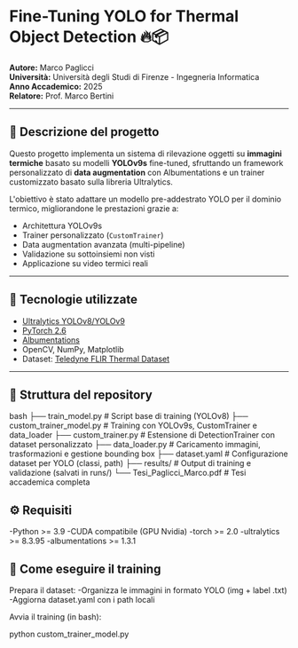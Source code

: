 # Fine-Tuning YOLO for Thermal Object Detection 🔥📦

**Autore:** Marco Paglicci  
**Università:** Università degli Studi di Firenze - Ingegneria Informatica  
**Anno Accademico:** 2025  
**Relatore:** Prof. Marco Bertini

---

## 📌 Descrizione del progetto

Questo progetto implementa un sistema di rilevazione oggetti su **immagini termiche** basato su modelli **YOLOv9s** fine-tuned, sfruttando un framework personalizzato di **data augmentation** con Albumentations e un trainer customizzato basato sulla libreria Ultralytics.

L'obiettivo è stato adattare un modello pre-addestrato YOLO per il dominio termico, migliorandone le prestazioni grazie a:

- Architettura YOLOv9s
- Trainer personalizzato (`CustomTrainer`)
- Data augmentation avanzata (multi-pipeline)
- Validazione su sottoinsiemi non visti
- Applicazione su video termici reali

---

## 🧠 Tecnologie utilizzate

- [Ultralytics YOLOv8/YOLOv9](https://docs.ultralytics.com/)
- [PyTorch 2.6](https://pytorch.org/)
- [Albumentations](https://albumentations.ai/)
- OpenCV, NumPy, Matplotlib
- Dataset: [Teledyne FLIR Thermal Dataset](https://www.flir.com/oem/adas/adas-dataset-form/)

---

## 📁 Struttura del repository

bash
├── train_model.py               # Script base di training (YOLOv8)
├── custom_trainer_model.py     # Training con YOLOv9s, CustomTrainer e data_loader
├── custom_trainer.py           # Estensione di DetectionTrainer con dataset personalizzato
├── data_loader.py              # Caricamento immagini, trasformazioni e gestione bounding box
├── dataset.yaml                # Configurazione dataset per YOLO (classi, path)
├── results/                    # Output di training e validazione (salvati in runs/)
└── Tesi_Paglicci_Marco.pdf     # Tesi accademica completa


## ⚙️ Requisiti

-Python >= 3.9
-CUDA compatibile (GPU Nvidia)
-torch >= 2.0
-ultralytics >= 8.3.95
-albumentations >= 1.3.1

## 🚀 Come eseguire il training
Prepara il dataset:
-Organizza le immagini in formato YOLO (img + label .txt)
-Aggiorna dataset.yaml con i path locali

Avvia il training (in bash):

python custom_trainer_model.py

